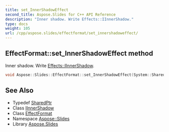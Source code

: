 ```yaml
---
title: set_InnerShadowEffect
second_title: Aspose.Slides for C++ API Reference
description: "Inner shadow. Write Effects::IInnerShadow."
type: docs
weight: 105
url: /cpp/aspose.slides/effectformat/set_innershadoweffect/
---
```

## EffectFormat::set_InnerShadowEffect method


Inner shadow. Write [Effects::IInnerShadow](../../../aspose.slides.effects/iinnershadow/).

```cpp
void Aspose::Slides::EffectFormat::set_InnerShadowEffect(System::SharedPtr<Effects::IInnerShadow> value) override
```

## See Also

* Typedef [SharedPtr](../../../system/sharedptr/)
* Class [IInnerShadow](../../../aspose.slides.effects/iinnershadow/)
* Class [EffectFormat](../)
* Namespace [Aspose::Slides](../../)
* Library [Aspose.Slides](../../../)
